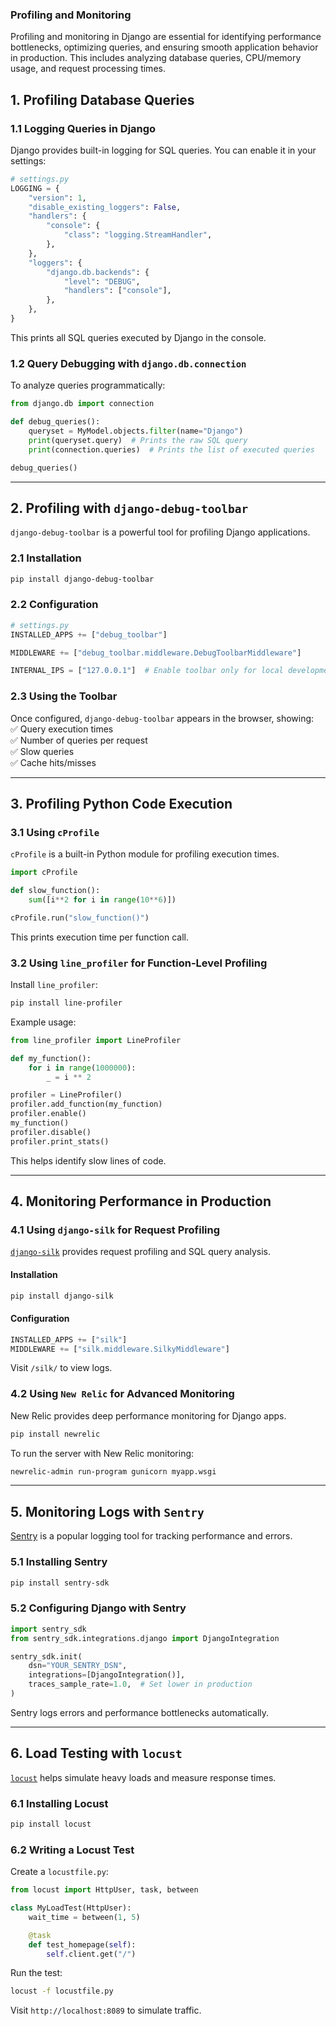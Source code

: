 ### Profiling and Monitoring  

Profiling and monitoring in Django are essential for identifying performance bottlenecks, optimizing queries, and ensuring smooth application behavior in production. This includes analyzing database queries, CPU/memory usage, and request processing times.  

## 1. Profiling Database Queries  

### **1.1 Logging Queries in Django**  
Django provides built-in logging for SQL queries. You can enable it in your settings:  

```python
# settings.py
LOGGING = {
    "version": 1,
    "disable_existing_loggers": False,
    "handlers": {
        "console": {
            "class": "logging.StreamHandler",
        },
    },
    "loggers": {
        "django.db.backends": {
            "level": "DEBUG",
            "handlers": ["console"],
        },
    },
}
```

This prints all SQL queries executed by Django in the console.  

### **1.2 Query Debugging with `django.db.connection`**  
To analyze queries programmatically:  

```python
from django.db import connection

def debug_queries():
    queryset = MyModel.objects.filter(name="Django")
    print(queryset.query)  # Prints the raw SQL query
    print(connection.queries)  # Prints the list of executed queries

debug_queries()
```

---

## 2. Profiling with `django-debug-toolbar`  

`django-debug-toolbar` is a powerful tool for profiling Django applications.  

### **2.1 Installation**  

```sh
pip install django-debug-toolbar
```

### **2.2 Configuration**  

```python
# settings.py
INSTALLED_APPS += ["debug_toolbar"]

MIDDLEWARE += ["debug_toolbar.middleware.DebugToolbarMiddleware"]

INTERNAL_IPS = ["127.0.0.1"]  # Enable toolbar only for local development
```

### **2.3 Using the Toolbar**  

Once configured, `django-debug-toolbar` appears in the browser, showing:  
✅ Query execution times  
✅ Number of queries per request  
✅ Slow queries  
✅ Cache hits/misses  

---

## 3. Profiling Python Code Execution  

### **3.1 Using `cProfile`**  

`cProfile` is a built-in Python module for profiling execution times.  

```python
import cProfile

def slow_function():
    sum([i**2 for i in range(10**6)])

cProfile.run("slow_function()")
```

This prints execution time per function call.  

### **3.2 Using `line_profiler` for Function-Level Profiling**  

Install `line_profiler`:  

```sh
pip install line-profiler
```

Example usage:  

```python
from line_profiler import LineProfiler

def my_function():
    for i in range(1000000):
        _ = i ** 2

profiler = LineProfiler()
profiler.add_function(my_function)
profiler.enable()
my_function()
profiler.disable()
profiler.print_stats()
```

This helps identify slow lines of code.

---

## 4. Monitoring Performance in Production  

### **4.1 Using `django-silk` for Request Profiling**  

[`django-silk`](https://github.com/jazzband/django-silk) provides request profiling and SQL query analysis.  

#### **Installation**  

```sh
pip install django-silk
```

#### **Configuration**  

```python
INSTALLED_APPS += ["silk"]
MIDDLEWARE += ["silk.middleware.SilkyMiddleware"]
```

Visit `/silk/` to view logs.  

### **4.2 Using `New Relic` for Advanced Monitoring**  

New Relic provides deep performance monitoring for Django apps.  

```sh
pip install newrelic
```

To run the server with New Relic monitoring:  

```sh
newrelic-admin run-program gunicorn myapp.wsgi
```

---

## 5. Monitoring Logs with `Sentry`  

[Sentry](https://sentry.io/) is a popular logging tool for tracking performance and errors.  

### **5.1 Installing Sentry**  

```sh
pip install sentry-sdk
```

### **5.2 Configuring Django with Sentry**  

```python
import sentry_sdk
from sentry_sdk.integrations.django import DjangoIntegration

sentry_sdk.init(
    dsn="YOUR_SENTRY_DSN",
    integrations=[DjangoIntegration()],
    traces_sample_rate=1.0,  # Set lower in production
)
```

Sentry logs errors and performance bottlenecks automatically.  

---

## 6. Load Testing with `locust`  

[`locust`](https://locust.io/) helps simulate heavy loads and measure response times.  

### **6.1 Installing Locust**  

```sh
pip install locust
```

### **6.2 Writing a Locust Test**  

Create a `locustfile.py`:  

```python
from locust import HttpUser, task, between

class MyLoadTest(HttpUser):
    wait_time = between(1, 5)

    @task
    def test_homepage(self):
        self.client.get("/")
```

Run the test:  

```sh
locust -f locustfile.py
```

Visit `http://localhost:8089` to simulate traffic.  
